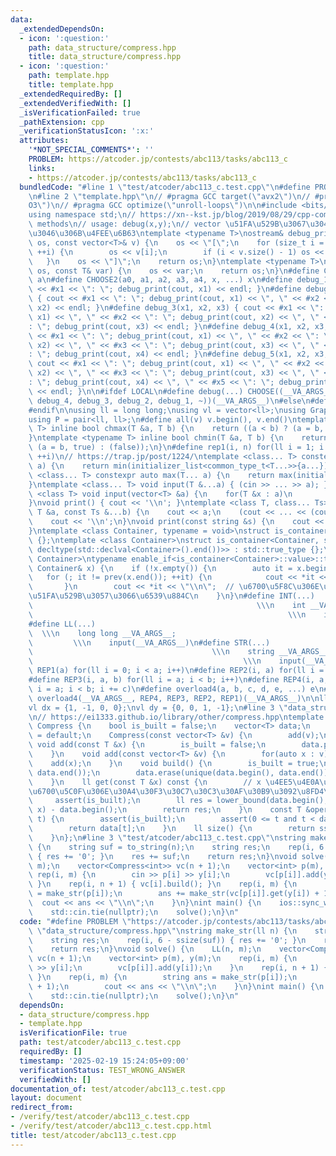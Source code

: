 ```yaml
---
data:
  _extendedDependsOn:
  - icon: ':question:'
    path: data_structure/compress.hpp
    title: data_structure/compress.hpp
  - icon: ':question:'
    path: template.hpp
    title: template.hpp
  _extendedRequiredBy: []
  _extendedVerifiedWith: []
  _isVerificationFailed: true
  _pathExtension: cpp
  _verificationStatusIcon: ':x:'
  attributes:
    '*NOT_SPECIAL_COMMENTS*': ''
    PROBLEM: https://atcoder.jp/contests/abc113/tasks/abc113_c
    links:
    - https://atcoder.jp/contests/abc113/tasks/abc113_c
  bundledCode: "#line 1 \"test/atcoder/abc113_c.test.cpp\"\n#define PROBLEM \"https://atcoder.jp/contests/abc113/tasks/abc113_c\"\
    \n#line 2 \"template.hpp\"\n// #pragma GCC target(\"avx2\")\n// #pragma GCC optimize(\"\
    O3\")\n// #pragma GCC optimize(\"unroll-loops\")\n\n#include <bits/stdc++.h>\n\
    using namespace std;\n// https://xn--kst.jp/blog/2019/08/29/cpp-comp/\n// debug\
    \ methods\n// usage: debug(x,y);\n// vector \u51FA\u529B\u3067\u304D\u308B\u3088\
    \u3046\u306B\u4FEE\u6B63\ntemplate <typename T>\nostream& debug_print(ostream&\
    \ os, const vector<T>& v) {\n    os << \"[\";\n    for (size_t i = 0; i < v.size();\
    \ ++i) {\n        os << v[i];\n        if (i < v.size() - 1) os << \", \";\n \
    \   }\n    os << \"]\";\n    return os;\n}\ntemplate <typename T>\nostream& debug_print(ostream&\
    \ os, const T& var) {\n    os << var;\n    return os;\n}\n#define CHOOSE(a) CHOOSE2\
    \ a\n#define CHOOSE2(a0, a1, a2, a3, a4, x, ...) x\n#define debug_1(x1) { cout\
    \ << #x1 << \": \"; debug_print(cout, x1) << endl; }\n#define debug_2(x1, x2)\
    \ { cout << #x1 << \": \"; debug_print(cout, x1) << \", \" << #x2 << \": \"; debug_print(cout,\
    \ x2) << endl; }\n#define debug_3(x1, x2, x3) { cout << #x1 << \": \"; debug_print(cout,\
    \ x1) << \", \" << #x2 << \": \"; debug_print(cout, x2) << \", \" << #x3 << \"\
    : \"; debug_print(cout, x3) << endl; }\n#define debug_4(x1, x2, x3, x4) { cout\
    \ << #x1 << \": \"; debug_print(cout, x1) << \", \" << #x2 << \": \"; debug_print(cout,\
    \ x2) << \", \" << #x3 << \": \"; debug_print(cout, x3) << \", \" << #x4 << \"\
    : \"; debug_print(cout, x4) << endl; }\n#define debug_5(x1, x2, x3, x4, x5) {\
    \ cout << #x1 << \": \"; debug_print(cout, x1) << \", \" << #x2 << \": \"; debug_print(cout,\
    \ x2) << \", \" << #x3 << \": \"; debug_print(cout, x3) << \", \" << #x4 << \"\
    : \"; debug_print(cout, x4) << \", \" << #x5 << \": \"; debug_print(cout, x5)\
    \ << endl; }\n\n#ifdef LOCAL\n#define debug(...) CHOOSE((__VA_ARGS__, debug_5,\
    \ debug_4, debug_3, debug_2, debug_1, ~))(__VA_ARGS__)\n#else\n#define debug(...)\n\
    #endif\n\nusing ll = long long;\nusing vl = vector<ll>;\nusing Graph = vector<vector<ll>>;\n\
    using P = pair<ll, ll>;\n#define all(v) v.begin(), v.end()\ntemplate <typename\
    \ T> inline bool chmax(T &a, T b) {\n    return ((a < b) ? (a = b, true) : (false));\n\
    }\ntemplate <typename T> inline bool chmin(T &a, T b) {\n    return ((a > b) ?\
    \ (a = b, true) : (false));\n}\n#define rep1(i, n) for(ll i = 1; i <= ((ll)n);\
    \ ++i)\n// https://trap.jp/post/1224/\ntemplate <class... T> constexpr auto min(T...\
    \ a) {\n    return min(initializer_list<common_type_t<T...>>{a...});\n}\ntemplate\
    \ <class... T> constexpr auto max(T... a) {\n    return max(initializer_list<common_type_t<T...>>{a...});\n\
    }\ntemplate <class... T> void input(T &...a) { (cin >> ... >> a); }\ntemplate\
    \ <class T> void input(vector<T> &a) {\n    for(T &x : a)\n        cin >> x;\n\
    }\nvoid print() { cout << '\\n'; }\ntemplate <class T, class... Ts> void print(const\
    \ T &a, const Ts &...b) {\n    cout << a;\n    (cout << ... << (cout << ' ', b));\n\
    \    cout << '\\n';\n}\nvoid print(const string &s) {\n    cout << s << '\\n';\n\
    }\ntemplate <class Container, typename = void>\nstruct is_container : std::false_type\
    \ {};\ntemplate <class Container>\nstruct is_container<Container, std::void_t<decltype(std::declval<Container>().begin()),\
    \ decltype(std::declval<Container>().end())>> : std::true_type {};\ntemplate <class\
    \ Container>\ntypename enable_if<is_container<Container>::value>::type print(const\
    \ Container& x) {\n    if (!x.empty()) {\n        auto it = x.begin();\n     \
    \   for (; it != prev(x.end()); ++it) {\n            cout << *it << \" \";\n \
    \       }\n        cout << *it << \"\\n\";  // \u6700\u5F8C\u306E\u8981\u7D20\u3092\
    \u51FA\u529B\u3057\u3066\u6539\u884C\n    }\n}\n#define INT(...)             \
    \                                                  \\\n    int __VA_ARGS__;  \
    \                                                         \\\n    input(__VA_ARGS__)\n\
    #define LL(...)                                                              \
    \  \\\n    long long __VA_ARGS__;                                            \
    \         \\\n    input(__VA_ARGS__)\n#define STR(...)                       \
    \                                        \\\n    string __VA_ARGS__;         \
    \                                               \\\n    input(__VA_ARGS__)\n#define\
    \ REP1(a) for(ll i = 0; i < a; i++)\n#define REP2(i, a) for(ll i = 0; i < a; i++)\n\
    #define REP3(i, a, b) for(ll i = a; i < b; i++)\n#define REP4(i, a, b, c) for(ll\
    \ i = a; i < b; i += c)\n#define overload4(a, b, c, d, e, ...) e\n#define rep(...)\
    \ overload4(__VA_ARGS__, REP4, REP3, REP2, REP1)(__VA_ARGS__)\n\nll inf = 3e18;\n\
    vl dx = {1, -1, 0, 0};\nvl dy = {0, 0, 1, -1};\n#line 3 \"data_structure/compress.hpp\"\
    \n// https://ei1333.github.io/library/other/compress.hpp\ntemplate <class T> struct\
    \ Compress {\n    bool is_built = false;\n    vector<T> data;\n    Compress()\
    \ = default;\n    Compress(const vector<T> &v) {\n        add(v);\n    }\n   \
    \ void add(const T &x) {\n        is_built = false;\n        data.push_back(x);\n\
    \    }\n    void add(const vector<T> &v) {\n        for(auto x : v)\n        \
    \    add(x);\n    }\n    void build() {\n        is_built = true;\n        sort(data.begin(),\
    \ data.end());\n        data.erase(unique(data.begin(), data.end()), data.end());\n\
    \    }\n    ll get(const T &x) const {\n        // x \u4EE5\u4E0A\u3068\u306A\u308B\
    \u6700\u5C0F\u306E\u30A4\u30F3\u30C7\u30C3\u30AF\u30B9\u3092\u8FD4\u3059\n   \
    \     assert(is_built);\n        ll res = lower_bound(data.begin(), data.end(),\
    \ x) - data.begin();\n        return res;\n    }\n    const T &operator[](size_t\
    \ t) {\n        assert(is_built);\n        assert(0 <= t and t < data.size());\n\
    \        return data[t];\n    }\n    ll size() {\n        return ssize(data);\n\
    \    }\n};\n#line 3 \"test/atcoder/abc113_c.test.cpp\"\nstring make_str(ll n)\
    \ {\n    string suf = to_string(n);\n    string res;\n    rep(i, 6 - ssize(suf))\
    \ { res += '0'; }\n    res += suf;\n    return res;\n}\nvoid solve() {\n    LL(n,\
    \ m);\n    vector<Compress<int>> vc(n + 1);\n    vector<int> p(m), y(m);\n   \
    \ rep(i, m) {\n        cin >> p[i] >> y[i];\n        vc[p[i]].add(y[i]);\n   \
    \ }\n    rep(i, n + 1) { vc[i].build(); }\n    rep(i, m) {\n        string ans\
    \ = make_str(p[i]);\n        ans += make_str(vc[p[i]].get(y[i]) + 1);\n      \
    \  cout << ans << \"\\n\";\n    }\n}\nint main() {\n    ios::sync_with_stdio(false);\n\
    \    std::cin.tie(nullptr);\n    solve();\n}\n"
  code: "#define PROBLEM \"https://atcoder.jp/contests/abc113/tasks/abc113_c\"\n#include\
    \ \"data_structure/compress.hpp\"\nstring make_str(ll n) {\n    string suf = to_string(n);\n\
    \    string res;\n    rep(i, 6 - ssize(suf)) { res += '0'; }\n    res += suf;\n\
    \    return res;\n}\nvoid solve() {\n    LL(n, m);\n    vector<Compress<int>>\
    \ vc(n + 1);\n    vector<int> p(m), y(m);\n    rep(i, m) {\n        cin >> p[i]\
    \ >> y[i];\n        vc[p[i]].add(y[i]);\n    }\n    rep(i, n + 1) { vc[i].build();\
    \ }\n    rep(i, m) {\n        string ans = make_str(p[i]);\n        ans += make_str(vc[p[i]].get(y[i])\
    \ + 1);\n        cout << ans << \"\\n\";\n    }\n}\nint main() {\n    ios::sync_with_stdio(false);\n\
    \    std::cin.tie(nullptr);\n    solve();\n}\n"
  dependsOn:
  - data_structure/compress.hpp
  - template.hpp
  isVerificationFile: true
  path: test/atcoder/abc113_c.test.cpp
  requiredBy: []
  timestamp: '2025-02-19 15:24:05+09:00'
  verificationStatus: TEST_WRONG_ANSWER
  verifiedWith: []
documentation_of: test/atcoder/abc113_c.test.cpp
layout: document
redirect_from:
- /verify/test/atcoder/abc113_c.test.cpp
- /verify/test/atcoder/abc113_c.test.cpp.html
title: test/atcoder/abc113_c.test.cpp
---
```

